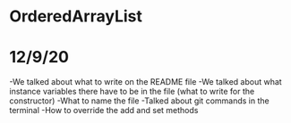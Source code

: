 # OrderedArrayList

# 12/9/20
-We talked about what to write on the README file
-We talked about what instance variables there have to be in the file (what to write for the constructor)
-What to name the file
-Talked about git commands in the terminal
-How to override the add and set methods

